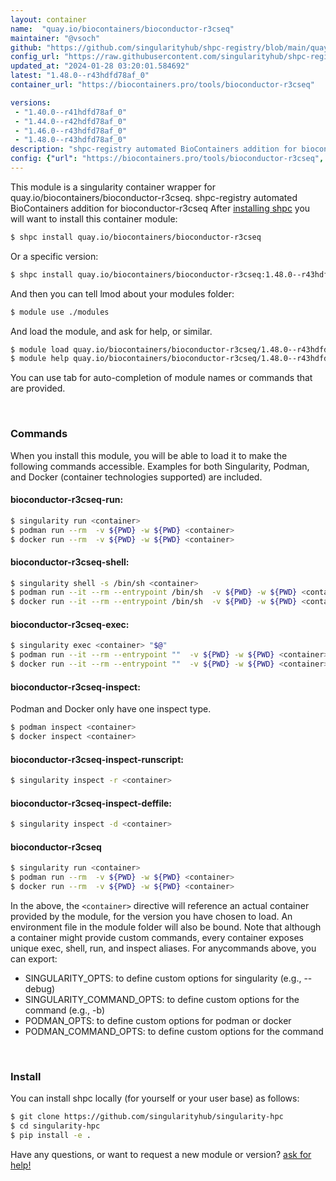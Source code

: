 ```yaml
---
layout: container
name:  "quay.io/biocontainers/bioconductor-r3cseq"
maintainer: "@vsoch"
github: "https://github.com/singularityhub/shpc-registry/blob/main/quay.io/biocontainers/bioconductor-r3cseq/container.yaml"
config_url: "https://raw.githubusercontent.com/singularityhub/shpc-registry/main/quay.io/biocontainers/bioconductor-r3cseq/container.yaml"
updated_at: "2024-01-28 03:20:01.584692"
latest: "1.48.0--r43hdfd78af_0"
container_url: "https://biocontainers.pro/tools/bioconductor-r3cseq"

versions:
 - "1.40.0--r41hdfd78af_0"
 - "1.44.0--r42hdfd78af_0"
 - "1.46.0--r43hdfd78af_0"
 - "1.48.0--r43hdfd78af_0"
description: "shpc-registry automated BioContainers addition for bioconductor-r3cseq"
config: {"url": "https://biocontainers.pro/tools/bioconductor-r3cseq", "maintainer": "@vsoch", "description": "shpc-registry automated BioContainers addition for bioconductor-r3cseq", "latest": {"1.48.0--r43hdfd78af_0": "sha256:6aa79e3cf161dfc7a19f917113ab8452a4460fcbe813f1c5add84c4b07ea97a1"}, "tags": {"1.40.0--r41hdfd78af_0": "sha256:1692a68c9d2b600a88e1dbb1ed89d13649e5fc8350b8413ffd98ec2327d0e8d4", "1.44.0--r42hdfd78af_0": "sha256:3b3fd2ab6b34d52a4ce3ae3e39ac91d655c52cf7fb370dd46c8870557ed4bf48", "1.46.0--r43hdfd78af_0": "sha256:ca7bb186e8cfaad4d42d453fb87e790eb98d9b95627808c4d11f785299aa5ffb", "1.48.0--r43hdfd78af_0": "sha256:6aa79e3cf161dfc7a19f917113ab8452a4460fcbe813f1c5add84c4b07ea97a1"}, "docker": "quay.io/biocontainers/bioconductor-r3cseq"}
---
```


This module is a singularity container wrapper for quay.io/biocontainers/bioconductor-r3cseq.
shpc-registry automated BioContainers addition for bioconductor-r3cseq
After [installing shpc](#install) you will want to install this container module:


```bash
$ shpc install quay.io/biocontainers/bioconductor-r3cseq
```

Or a specific version:

```bash
$ shpc install quay.io/biocontainers/bioconductor-r3cseq:1.48.0--r43hdfd78af_0
```

And then you can tell lmod about your modules folder:

```bash
$ module use ./modules
```

And load the module, and ask for help, or similar.

```bash
$ module load quay.io/biocontainers/bioconductor-r3cseq/1.48.0--r43hdfd78af_0
$ module help quay.io/biocontainers/bioconductor-r3cseq/1.48.0--r43hdfd78af_0
```

You can use tab for auto-completion of module names or commands that are provided.

<br>

### Commands

When you install this module, you will be able to load it to make the following commands accessible.
Examples for both Singularity, Podman, and Docker (container technologies supported) are included.

#### bioconductor-r3cseq-run:

```bash
$ singularity run <container>
$ podman run --rm  -v ${PWD} -w ${PWD} <container>
$ docker run --rm  -v ${PWD} -w ${PWD} <container>
```

#### bioconductor-r3cseq-shell:

```bash
$ singularity shell -s /bin/sh <container>
$ podman run --it --rm --entrypoint /bin/sh  -v ${PWD} -w ${PWD} <container>
$ docker run --it --rm --entrypoint /bin/sh  -v ${PWD} -w ${PWD} <container>
```

#### bioconductor-r3cseq-exec:

```bash
$ singularity exec <container> "$@"
$ podman run --it --rm --entrypoint ""  -v ${PWD} -w ${PWD} <container> "$@"
$ docker run --it --rm --entrypoint ""  -v ${PWD} -w ${PWD} <container> "$@"
```

#### bioconductor-r3cseq-inspect:

Podman and Docker only have one inspect type.

```bash
$ podman inspect <container>
$ docker inspect <container>
```

#### bioconductor-r3cseq-inspect-runscript:

```bash
$ singularity inspect -r <container>
```

#### bioconductor-r3cseq-inspect-deffile:

```bash
$ singularity inspect -d <container>
```



#### bioconductor-r3cseq

```bash
$ singularity run <container>
$ podman run --rm  -v ${PWD} -w ${PWD} <container>
$ docker run --rm  -v ${PWD} -w ${PWD} <container>
```


In the above, the `<container>` directive will reference an actual container provided
by the module, for the version you have chosen to load. An environment file in the
module folder will also be bound. Note that although a container
might provide custom commands, every container exposes unique exec, shell, run, and
inspect aliases. For anycommands above, you can export:

 - SINGULARITY_OPTS: to define custom options for singularity (e.g., --debug)
 - SINGULARITY_COMMAND_OPTS: to define custom options for the command (e.g., -b)
 - PODMAN_OPTS: to define custom options for podman or docker
 - PODMAN_COMMAND_OPTS: to define custom options for the command

<br>

### Install

You can install shpc locally (for yourself or your user base) as follows:

```bash
$ git clone https://github.com/singularityhub/singularity-hpc
$ cd singularity-hpc
$ pip install -e .
```

Have any questions, or want to request a new module or version? [ask for help!](https://github.com/singularityhub/singularity-hpc/issues)